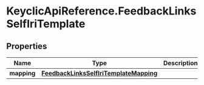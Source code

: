 # KeyclicApiReference.FeedbackLinksSelfIriTemplate

## Properties
Name | Type | Description | Notes
------------ | ------------- | ------------- | -------------
**mapping** | [**FeedbackLinksSelfIriTemplateMapping**](FeedbackLinksSelfIriTemplateMapping.md) |  | [optional] 


